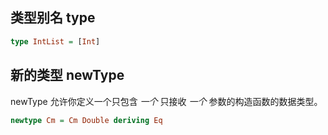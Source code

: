 ## 类型别名 type
```haskell
type IntList = [Int]
```

## 新的类型 newType

newType 允许你定义一个只包含 *一个* 只接收 *一个* 参数的构造函数的数据类型。
```haskell
newtype Cm = Cm Double deriving Eq
